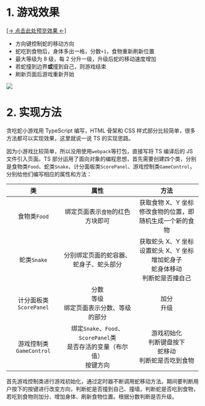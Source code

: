 # 1. 游戏效果

<a href="" target="_blank">[→ 点击此处预览效果 ←]</a>

-   方向键控制蛇的移动方向
-   蛇吃到食物后，身体多出一格，分数`+1`，食物重新刷新位置
-   最大等级为 8 级，每 2 分升一级，升级后蛇的移动速度增加
-   若蛇撞到边界**或**撞到自己，则游戏结束
-   刷新页面后游戏重新开始

![](https://img.huahuabiz.com/user_files/20241226/1735219897232806.gif)

# 2. 实现方法

贪吃蛇小游戏用 TypeScript 编写，HTML 骨架和 CSS 样式部分比较简单，很多方法都可以实现效果，这里就说一说 TS 的实现思路。

因为小游戏比较简单，所以没用使用`webpack`等打包，直接写将 TS 编译后的 JS 文件引入页面。TS 部分运用了面向对象的编程思想，首先需要创建四个类，分别是食物类`Food`、蛇类`Snake`、计分面板类`ScorePanel`、游戏控制类`GameControl`，分别给他们编写相应的属性和方法：

|           类            |                                      属性                                       |                                               方法                                               |
| :---------------------: | :-----------------------------------------------------------------------------: | :----------------------------------------------------------------------------------------------: |
|      食物类`Food`       |                        绑定页面表示`食物`的红色方块即可                         |                  获取食物 X、Y 坐标<br/>修改食物的位置，即随机生成一个新的食物                   |
|       蛇类`Snake`       |                     分别绑定页面的蛇容器、蛇身子、蛇头部分                      | 获取蛇头 X、Y 坐标<br />设置蛇头 X、Y 坐标<br />增加蛇身子<br />蛇身体移动<br />判断蛇是否撞自己 |
| 计分面板类`ScorePanel`  |                分数<br />等级<br />绑定页面表示分数、等级的部分                 |                                          加分<br />升级                                          |
| 游戏控制类`GameControl` | 绑定`Snake`、`Food`、`ScorePanel`类<br />是否存活的变量（布尔值）<br />按键方向 |                 游戏初始化<br />判断键盘按下<br />蛇移动<br />判断蛇是否吃到食物                 |

首先游戏控制类进行游戏初始化，通过定时器不断调用蛇移动方法。期间要判断用户按下的按键进行改变方向，判断蛇是否撞到自己、撞墙，判断蛇是否吃到食物，若吃到食物则加分、增加身体、刷新食物位置。根据分数判断是否升级。
